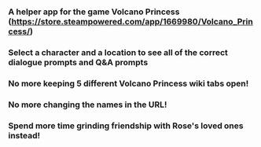 ### A helper app for the game Volcano Princess (https://store.steampowered.com/app/1669980/Volcano_Princess/)

### Select a character and a location to see all of the correct dialogue prompts and Q&A prompts

### No more keeping 5 different Volcano Princess wiki tabs open!

### No more changing the names in the URL!

### Spend more time grinding friendship with Rose's loved ones instead!